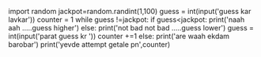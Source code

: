 import random
jackpot=random.randint(1,100)
guess = int(input('guess kar lavkar'))
counter = 1
while guess !=jackpot:
  if guess<jackpot:
    print('naah aah .....guess higher')
 else:
    print('not bad not bad .....guess lower')
  guess = int(input('parat guess kr '))
  counter +=1
 else:
  print('are waah ekdam barobar')
  print('yevde attempt getale pn',counter)
